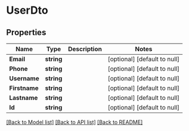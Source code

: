 # UserDto

## Properties
Name | Type | Description | Notes
------------ | ------------- | ------------- | -------------
**Email** | **string** |  | [optional] [default to null]
**Phone** | **string** |  | [optional] [default to null]
**Username** | **string** |  | [optional] [default to null]
**Firstname** | **string** |  | [optional] [default to null]
**Lastname** | **string** |  | [optional] [default to null]
**Id** | **string** |  | [optional] [default to null]

[[Back to Model list]](../README.md#documentation-for-models) [[Back to API list]](../README.md#documentation-for-api-endpoints) [[Back to README]](../README.md)

